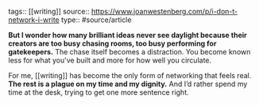 tags:: [[writing]]
source:: https://www.joanwestenberg.com/p/i-don-t-network-i-write
type:: #source/article

**But I wonder how many brilliant ideas never see daylight because their creators are too busy chasing rooms, too busy performing for gatekeepers.** The chase itself becomes a distraction. You become known less for what you've built and more for how well you circulate.

For me, [[writing]] has become the only form of networking that feels real. **The rest is a plague on my time and my dignity.** And I’d rather spend my time at the desk, trying to get one more sentence right.